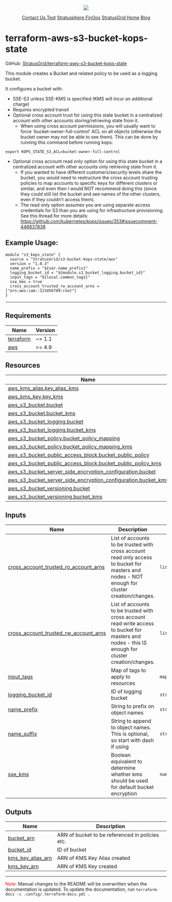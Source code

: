 <!-- BEGIN_TF_DOCS -->
<p align="center">                                                                                                                                            
                                                                                
  <img src="https://github.com/StratusGrid/terraform-readme-template/blob/main/header/stratusgrid-logo-smaller.jpg?raw=true" />
  <p align="center">
    <a href="https://stratusgrid.com/book-a-consultation">Contact Us Test</a>
    <a href="https://stratusgrid.com/cloud-cost-optimization-dashboard">Stratusphere FinOps</a>
    <a href="https://stratusgrid.com">StratusGrid Home</a>
    <a href="https://stratusgrid.com/blog">Blog</a>
  </p>
</p>

# terraform-aws-s3-bucket-kops-state

GitHub: [StratusGrid/terraform-aws-s3-bucket-kops-state](https://github.com/StratusGrid/terraform-aws-s3-bucket-kops-state)

This module creates a Bucket and related policy to be used as a logging bucket.

It configures a bucket with:
 - SSE-S3 unless SSE-KMS is specified (KMS will incur an additional charge) 
 - Requires encrypted transit
 - Optional cross account trust for using this state bucket in a centralized account with other accounts storing/retrieving state from it.
   - When using cross account permissions, you will usually want to force 'bucket-owner-full-control' ACL on all objects (otherwise the bucket owner may not be able to see them). This can be done by running this command before running kops: 
```
export KOPS_STATE_S3_ACL=bucket-owner-full-control
``` 
- Optional cross account read only option for using this state bucket in a centralized account with other accounts only retrieving state from it.
  - If you wanted to have different customers/security levels share the bucket, you would need to restructure the cross account trusting policies to map accounts to specific keys for different clusters or similar, and even then I would NOT recommend doing this (since they could still list the bucket and see names of the other clusters, even if they couldn't access them).
  - The read only option assumes you are using separate access credentials for S3 than you are using for infrastructure provisioning. See this thread for more details: https://github.com/kubernetes/kops/issues/353#issuecomment-446837838

## Example Usage:

```hcl
module "s3_kops_state" {
  source = "StratusGrid/s3-bucket-kops-state/aws"
  version = "1.0.3"
  name_prefix = "${var.name_prefix}"
  logging_bucket_id = "${module.s3_bucket_logging.bucket_id}"
  input_tags = "${local.common_tags}"
  sse_kms = true
  cross_account_trusted_rw_account_arns = ["arn:aws:iam::123456789:root"]
}
```
---

## Requirements

| Name | Version |
|------|---------|
| <a name="requirement_terraform"></a> [terraform](#requirement\_terraform) | ~> 1.1 |
| <a name="requirement_aws"></a> [aws](#requirement\_aws) | >= 4.9 |

## Resources

| Name | Type |
|------|------|
| [aws_kms_alias.key_alias_kms](https://registry.terraform.io/providers/hashicorp/aws/latest/docs/resources/kms_alias) | resource |
| [aws_kms_key.key_kms](https://registry.terraform.io/providers/hashicorp/aws/latest/docs/resources/kms_key) | resource |
| [aws_s3_bucket.bucket](https://registry.terraform.io/providers/hashicorp/aws/latest/docs/resources/s3_bucket) | resource |
| [aws_s3_bucket.bucket_kms](https://registry.terraform.io/providers/hashicorp/aws/latest/docs/resources/s3_bucket) | resource |
| [aws_s3_bucket_logging.bucket](https://registry.terraform.io/providers/hashicorp/aws/latest/docs/resources/s3_bucket_logging) | resource |
| [aws_s3_bucket_logging.bucket_kms](https://registry.terraform.io/providers/hashicorp/aws/latest/docs/resources/s3_bucket_logging) | resource |
| [aws_s3_bucket_policy.bucket_policy_mapping](https://registry.terraform.io/providers/hashicorp/aws/latest/docs/resources/s3_bucket_policy) | resource |
| [aws_s3_bucket_policy.bucket_policy_mapping_kms](https://registry.terraform.io/providers/hashicorp/aws/latest/docs/resources/s3_bucket_policy) | resource |
| [aws_s3_bucket_public_access_block.bucket_public_policy](https://registry.terraform.io/providers/hashicorp/aws/latest/docs/resources/s3_bucket_public_access_block) | resource |
| [aws_s3_bucket_public_access_block.bucket_public_policy_kms](https://registry.terraform.io/providers/hashicorp/aws/latest/docs/resources/s3_bucket_public_access_block) | resource |
| [aws_s3_bucket_server_side_encryption_configuration.bucket](https://registry.terraform.io/providers/hashicorp/aws/latest/docs/resources/s3_bucket_server_side_encryption_configuration) | resource |
| [aws_s3_bucket_server_side_encryption_configuration.bucket_kms](https://registry.terraform.io/providers/hashicorp/aws/latest/docs/resources/s3_bucket_server_side_encryption_configuration) | resource |
| [aws_s3_bucket_versioning.bucket](https://registry.terraform.io/providers/hashicorp/aws/latest/docs/resources/s3_bucket_versioning) | resource |
| [aws_s3_bucket_versioning.bucket_kms](https://registry.terraform.io/providers/hashicorp/aws/latest/docs/resources/s3_bucket_versioning) | resource |

## Inputs

| Name | Description | Type | Default | Required |
|------|-------------|------|---------|:--------:|
| <a name="input_cross_account_trusted_ro_account_arns"></a> [cross\_account\_trusted\_ro\_account\_arns](#input\_cross\_account\_trusted\_ro\_account\_arns) | List of accounts to be trusted with cross account read only access to bucket for masters and nodes - NOT enough for cluster creation/changes. | `list(string)` | `[]` | no |
| <a name="input_cross_account_trusted_rw_account_arns"></a> [cross\_account\_trusted\_rw\_account\_arns](#input\_cross\_account\_trusted\_rw\_account\_arns) | List of accounts to be trusted with cross account read write access to bucket for masters and nodes - this IS enough for cluster creation/changes. | `list(string)` | `[]` | no |
| <a name="input_input_tags"></a> [input\_tags](#input\_input\_tags) | Map of tags to apply to resources | `map(string)` | `{}` | no |
| <a name="input_logging_bucket_id"></a> [logging\_bucket\_id](#input\_logging\_bucket\_id) | ID of logging bucket | `string` | n/a | yes |
| <a name="input_name_prefix"></a> [name\_prefix](#input\_name\_prefix) | String to prefix on object names | `string` | n/a | yes |
| <a name="input_name_suffix"></a> [name\_suffix](#input\_name\_suffix) | String to append to object names. This is optional, so start with dash if using | `string` | `""` | no |
| <a name="input_sse_kms"></a> [sse\_kms](#input\_sse\_kms) | Boolean equivalent to determine whether kms should be used for default bucket encryption | `number` | `0` | no |

## Outputs

| Name | Description |
|------|-------------|
| <a name="output_bucket_arn"></a> [bucket\_arn](#output\_bucket\_arn) | ARN of bucket to be referenced in policies etc. |
| <a name="output_bucket_id"></a> [bucket\_id](#output\_bucket\_id) | ID of bucket |
| <a name="output_kms_key_alias_arn"></a> [kms\_key\_alias\_arn](#output\_kms\_key\_alias\_arn) | ARN of KMS Key Alias created |
| <a name="output_kms_key_arn"></a> [kms\_key\_arn](#output\_kms\_key\_arn) | ARN of KMS Key created |

---

<span style="color:red">Note:</span> Manual changes to the README will be overwritten when the documentation is updated. To update the documentation, run `terraform-docs -c .config/.terraform-docs.yml .`
<!-- END_TF_DOCS -->